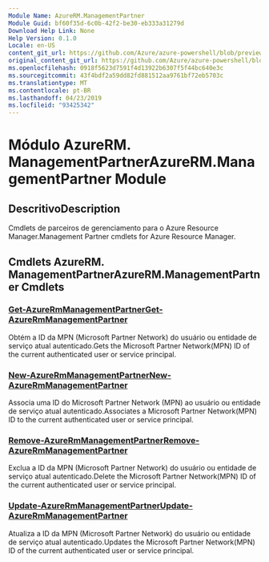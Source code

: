 ```yaml
---
Module Name: AzureRM.ManagementPartner
Module Guid: bf60f35d-6c0b-42f2-be30-eb333a31279d
Download Help Link: None
Help Version: 0.1.0
Locale: en-US
content_git_url: https://github.com/Azure/azure-powershell/blob/preview/src/ResourceManager/ManagementPartner/Commands.Partner/help/AzureRM.ManagementPartner.md
original_content_git_url: https://github.com/Azure/azure-powershell/blob/preview/src/ResourceManager/ManagementPartner/Commands.Partner/help/AzureRM.ManagementPartner.md
ms.openlocfilehash: 0918f5623d7591f4d13922b6307f5f44bc640e3c
ms.sourcegitcommit: 43f4bdf2a59dd82fd881512aa9761bf72eb5703c
ms.translationtype: MT
ms.contentlocale: pt-BR
ms.lasthandoff: 04/23/2019
ms.locfileid: "93425342"
---
```

# <span data-ttu-id="8e30c-101">Módulo AzureRM. ManagementPartner</span><span class="sxs-lookup"><span data-stu-id="8e30c-101">AzureRM.ManagementPartner Module</span></span>
## <span data-ttu-id="8e30c-102">Descritivo</span><span class="sxs-lookup"><span data-stu-id="8e30c-102">Description</span></span>
<span data-ttu-id="8e30c-103">Cmdlets de parceiros de gerenciamento para o Azure Resource Manager.</span><span class="sxs-lookup"><span data-stu-id="8e30c-103">Management Partner cmdlets for Azure Resource Manager.</span></span>

## <span data-ttu-id="8e30c-104">Cmdlets AzureRM. ManagementPartner</span><span class="sxs-lookup"><span data-stu-id="8e30c-104">AzureRM.ManagementPartner Cmdlets</span></span>
### [<span data-ttu-id="8e30c-105">Get-AzureRmManagementPartner</span><span class="sxs-lookup"><span data-stu-id="8e30c-105">Get-AzureRmManagementPartner</span></span>](Get-AzureRmManagementPartner.md)
<span data-ttu-id="8e30c-106">Obtém a ID da MPN (Microsoft Partner Network) do usuário ou entidade de serviço atual autenticado.</span><span class="sxs-lookup"><span data-stu-id="8e30c-106">Gets the Microsoft Partner Network(MPN) ID of the current authenticated user or service principal.</span></span> 

### [<span data-ttu-id="8e30c-107">New-AzureRmManagementPartner</span><span class="sxs-lookup"><span data-stu-id="8e30c-107">New-AzureRmManagementPartner</span></span>](New-AzureRmManagementPartner.md)
<span data-ttu-id="8e30c-108">Associa uma ID do Microsoft Partner Network (MPN) ao usuário ou entidade de serviço atual autenticado.</span><span class="sxs-lookup"><span data-stu-id="8e30c-108">Associates a Microsoft Partner Network(MPN) ID to the current authenticated user or service principal.</span></span>

### [<span data-ttu-id="8e30c-109">Remove-AzureRmManagementPartner</span><span class="sxs-lookup"><span data-stu-id="8e30c-109">Remove-AzureRmManagementPartner</span></span>](Remove-AzureRmManagementPartner.md)
<span data-ttu-id="8e30c-110">Exclua a ID da MPN (Microsoft Partner Network) do usuário ou entidade de serviço atual autenticado.</span><span class="sxs-lookup"><span data-stu-id="8e30c-110">Delete the Microsoft Partner Network(MPN) ID of the current authenticated user or service principal.</span></span>

### [<span data-ttu-id="8e30c-111">Update-AzureRmManagementPartner</span><span class="sxs-lookup"><span data-stu-id="8e30c-111">Update-AzureRmManagementPartner</span></span>](Update-AzureRmManagementPartner.md)
<span data-ttu-id="8e30c-112">Atualiza a ID da MPN (Microsoft Partner Network) do usuário ou entidade de serviço atual autenticado.</span><span class="sxs-lookup"><span data-stu-id="8e30c-112">Updates the Microsoft Partner Network(MPN) ID of the current authenticated user or service principal.</span></span>

